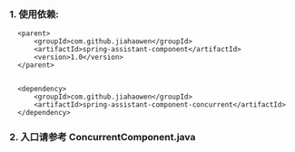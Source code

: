 
### 1. 使用依赖:

   ```
     <parent>
         <groupId>com.github.jiahaowen</groupId>
         <artifactId>spring-assistant-component</artifactId>
         <version>1.0</version>
     </parent>
     
     
     <dependency>
         <groupId>com.github.jiahaowen</groupId>
         <artifactId>spring-assistant-component-concurrent</artifactId>
     </dependency>
 
   ```

### 2. 入口请参考 ConcurrentComponent.java
